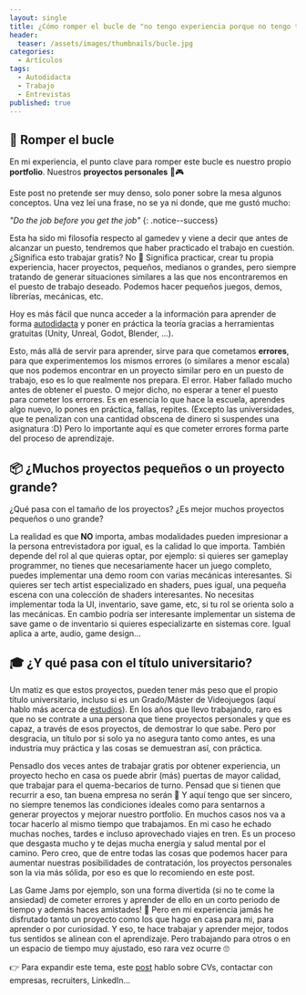 ```yaml
---
layout: single
title: ¿Cómo romper el bucle de "no tengo experiencia porque no tengo trabajo porque no tengo experiencia porque no tengo trabajo..." en la industria del videojuego?
header:
  teaser: /assets/images/thumbnails/bucle.jpg
categories:
  - Artículos
tags:
  - Autodidacta
  - Trabajo
  - Entrevistas
published: true
---
```


## 🔁 Romper el bucle

En mi experiencia, el punto clave para romper este bucle es nuestro propio **portfolio**<!--more-->. Nuestros **proyectos personales** 💼🎮

Este post no pretende ser muy denso, solo poner sobre la mesa algunos conceptos. Una vez leí una frase, no se ya ni donde, que me gustó mucho:

*"Do the job before you get the job"*
{: .notice--success}

Esta ha sido mi filosofía respecto al gamedev y viene a decir que antes de alcanzar un puesto, tendremos que haber  practicado el trabajo en cuestión. ¿Significa esto trabajar gratis? No 🤣 Significa practicar, crear tu propia experiencia, hacer proyectos, pequeños, medianos o grandes, pero siempre tratando de generar situaciones similares a las que nos encontraremos en el puesto de trabajo deseado. Podemos hacer pequeños juegos, demos, librerías, mecánicas, etc.

Hoy es más fácil que nunca acceder a la información para aprender de forma [autodidacta]({{site.url}}{{site.baseurl}}/libros) y poner en práctica la teoría gracias a herramientas gratuitas (Unity, Unreal, Godot, Blender, ...).

Esto, más allá de servir para aprender, sirve para que cometamos **errores**, para que experimentemos los mismos errores (o similares a menor escala) que nos podemos encontrar en un proyecto similar pero en un puesto de trabajo, eso es lo que realmente nos prepara. El error. Haber fallado mucho antes de obtener el puesto. O mejor dicho, no esperar a tener el puesto para cometer los errores. Es en esencia lo que hace la escuela, aprendes algo nuevo, lo pones en práctica, fallas, repites. (Excepto las universidades, que te penalizan con una cantidad obscena de dinero si suspendes una asignatura :D) Pero lo importante aquí es que cometer errores forma parte del proceso de aprendizaje.

## 📦 ¿Muchos proyectos pequeños o un proyecto grande?

¿Qué pasa con el tamaño de los proyectos? ¿Es mejor muchos proyectos pequeños o uno grande?

La realidad es que **NO** importa, ambas modalidades pueden impresionar a la persona entrevistadora por igual, es la calidad lo que importa. También depende del rol al que quieras optar, por ejemplo: si quieres ser gameplay programmer, no tienes que necesariamente hacer un juego completo, puedes implementar una demo room con varias mecánicas interesantes. Si quieres ser tech artist especializado en shaders, pues igual, una pequeña escena con una colección de shaders interesantes. No necesitas implementar toda la UI, inventario, save game, etc, si tu rol se orienta solo a las mecánicas. En cambio podría ser interesante implementar un sistema de save game o de inventario si quieres especializarte en sistemas core. Igual aplica a arte, audio, game design...

## 🎓 ¿Y qué pasa con el título universitario?

Un matiz es que estos proyectos, pueden tener más peso que el propio título universitario, incluso si es un Grado/Máster de Videojuegos (aquí hablo más acerca de [estudios]({{site.url}}{{site.baseurl}}/especializarse)). En los años que llevo trabajando, raro es que no se contrate a una persona que tiene proyectos personales y que es capaz, a través de esos proyectos, de demostrar lo que sabe. Pero por desgracia, un título por si solo ya no asegura tanto como antes, es una industria muy práctica y las cosas se demuestran así, con práctica.

Pensadlo dos veces antes de trabajar gratis por obtener experiencia, un proyecto hecho en casa os puede abrir (más) puertas de mayor calidad, que trabajar para el quema-becarios de turno. Pensad que si tienen que recurrir a eso, tan buena empresa no serán 🤙 Y aquí tengo que ser sincero, no siempre tenemos las condiciones ideales como para sentarnos a generar proyectos y mejorar nuestro portfolio. En muchos casos nos va a tocar hacerlo al mismo tiempo que trabajamos. En mi caso he echado muchas noches, tardes e incluso aprovechado viajes en tren. Es un proceso que desgasta mucho y te dejas mucha energía y salud mental por el camino. Pero creo, que de entre todas las cosas que podemos hacer para aumentar nuestras posibilidades de contratación, los proyectos personales son la via más sólida, por eso es que lo recomiendo en este post.

Las Game Jams por ejemplo, son una forma divertida (si no te come la ansiedad) de cometer errores y aprender de ello en un corto periodo de tiempo y además haces amistades! 🤝
Pero en mi experiencia jamás he disfrutado tanto un proyecto como los que hago en casa para mi, para aprender o por curiosidad. Y eso, te hace trabajar y aprender mejor, todos tus sentidos se alinean con el aprendizaje. Pero trabajando para otros o en un espacio de tiempo muy ajustado, eso rara vez ocurre 🙄

👉 Para expandir este tema, este [post]({{site.url}}{{site.baseurl}}/consejos-junior) hablo sobre CVs, contactar con empresas, recruiters, LinkedIn...